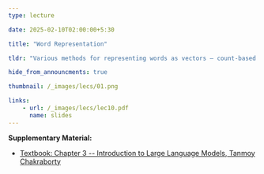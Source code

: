 ```yaml
---
type: lecture

date: 2025-02-10T02:00:00+5:30

title: "Word Representation"

tldr: "Various methods for representing words as vectors – count-based methods, prediction-based methods (Word2vec, fastText)"

hide_from_announcments: true

thumbnail: /_images/lecs/01.png

links: 
    - url: /_images/lecs/lec10.pdf
      name: slides
---
```

**Supplementary Material:**
- [Textbook: Chapter 3 -- Introduction to Large Language Models, Tanmoy Chakraborty](https://www.amazon.in/Introduction-Large-Language-Models-Generative/dp/936386474X?crid=3EEJDPN3KFTX2&dib=eyJ2IjoiMSJ9.4K1aiA--SOAJiVgp0r98fQ._Dsmj2zd6yN1P6aoDLSXZJ1cdi7H9OnVvi9S_Edmw_E&dib_tag=se&keywords=tanmoy+chakraborty%2C+introduction+to+large+language+models&qid=1739206737&sprefix=tanmoy%2Caps%2C285&sr=8-1)
